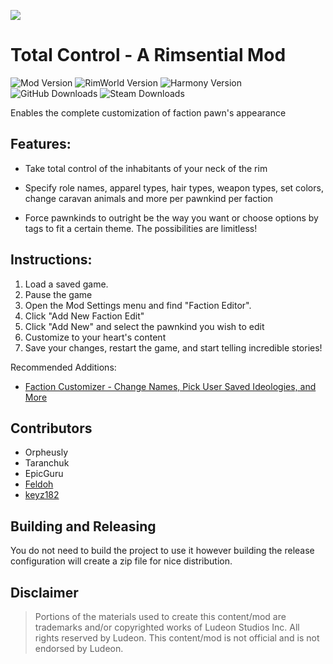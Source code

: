 <p>
  <a href="https://steamcommunity.com/sharedfiles/filedetails/?id=2649548096" alt="Steam Workshop Link">
  <img src="https://img.shields.io/static/v1?label=Steam&message=Workshop&color=blue&logo=steam&link=https://steamcommunity.com/sharedfiles/filedetails/?id=2649548096"/>
  </a>
</p>

# Total Control - A Rimsential Mod

![Mod Version](https://img.shields.io/badge/Mod_Version-1.0.1-blue.svg)
![RimWorld Version](https://img.shields.io/badge/Built_for_RimWorld-1.4-blue.svg)
![Harmony Version](https://img.shields.io/badge/Powered_by_Harmony-2.2.2-blue.svg)
![GitHub Downloads](https://img.shields.io/github/downloads/feldoh/TotalControl/total?colorB=blue&label=GitHub+Downloads)
![Steam Downloads](https://img.shields.io/steam/downloads/2649548096?colorB=blue&label=Steam+Downloads)

Enables the complete customization of faction pawn's appearance

## Features:

* Take total control of the inhabitants of your neck of the rim

* Specify role names, apparel types, hair types, weapon types, set colors, change caravan animals and more per pawnkind per faction

* Force pawnkinds to outright be the way you want or choose options by tags to fit a certain theme. The possibilities are limitless!


## Instructions:

1. Load a saved game.
2. Pause the game
3. Open the Mod Settings menu and find "Faction Editor".
4. Click "Add New Faction Edit"
5. Click "Add New" and select the pawnkind you wish to edit
6. Customize to your heart's content
7. Save your changes, restart the game, and start telling incredible stories!

Recommended Additions:

* [Faction Customizer - Change Names, Pick User Saved Ideologies, and More](https://steamcommunity.com/sharedfiles/filedetails/?id=2637999346)

## Contributors
* Orpheusly
* Taranchuk
* EpicGuru
* [Feldoh](https://github.com/feldoh)
* [keyz182](https://github.com/keyz182)

## Building and Releasing
You do not need to build the project to use it however building the release configuration will create a zip file for nice distribution.

## Disclaimer
>Portions of the materials used to create this content/mod are trademarks and/or copyrighted works of Ludeon Studios Inc. All rights reserved by Ludeon. This content/mod is not official and is not endorsed by Ludeon.
